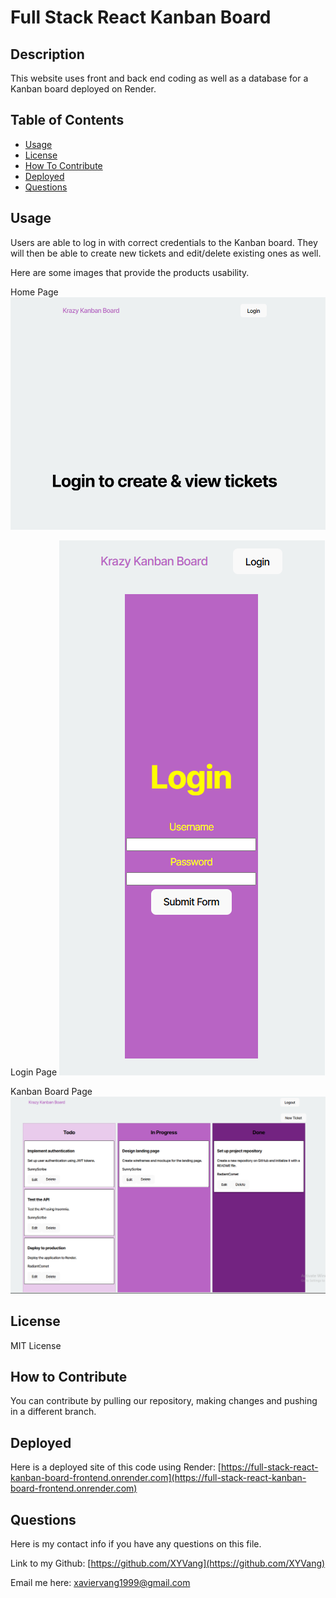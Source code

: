 # Full Stack React Kanban Board

## Description

This website uses front and back end coding as well as a database for a Kanban board deployed on Render.

## Table of Contents

- [Usage](#usage)
- [License](#license)
- [How To Contribute](#how-to-contribute)
- [Deployed](#deployed)
- [Questions](#questions)

## Usage

Users are able to log in with correct credentials to the Kanban board. They will then be able to create new tickets and edit/delete existing ones as well.

Here are some images that provide the products usability.

Home Page
![Home page](Assets\homepage.png)

Login Page
![Home page](Assets\loginpageimg.png)

Kanban Board Page
![Home page](Assets\KanbanBoardimg.png)
## License

MIT License

## How to Contribute

You can contribute by pulling our repository, making changes and pushing in a different branch.

## Deployed

Here is a deployed site of this code using Render: [https://full-stack-react-kanban-board-frontend.onrender.com](https://full-stack-react-kanban-board-frontend.onrender.com)

## Questions

Here is my contact info if you have any questions on this file.

Link to my Github: [https://github.com/XYVang](https://github.com/XYVang)

Email me here: xaviervang1999@gmail.com